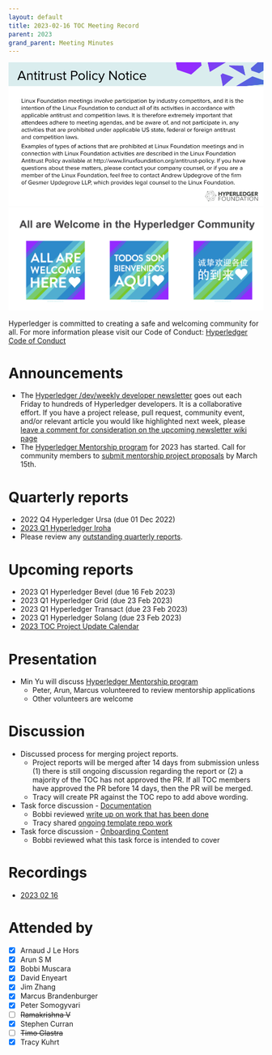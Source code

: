 ```yaml
---
layout: default
title: 2023-02-16 TOC Meeting Record
parent: 2023
grand_parent: Meeting Minutes
---
```

![Antitrust Policy Notice](../images/antitrust-policy-notice.png "Antitrust Policy Notice")
![All are Welcome in the Hyperledger Community](../images/all-are-welcome.png "All are Welcome in the Hyperledger Community")

Hyperledger is committed to creating a safe and welcoming community for all. For more information please visit our Code of Conduct: [Hyperledger Code of Conduct](https://toc.hyperledger.org/governing-documents/code-of-conduct.html)

# Announcements
* The [Hyperledger /dev/weekly developer newsletter](https://wiki.hyperledger.org/pages/viewpage.action?pageId=39618905) goes out each Friday to hundreds of Hyperledger developers. It is a collaborative effort. If you have a project release, pull request, community event, and/or relevant article you would like highlighted next week, please [leave a comment for consideration on the upcoming newsletter wiki page](https://wiki.hyperledger.org/display/DR/2023)
* The [Hyperledger Mentorship program](https://wiki.hyperledger.org/display/INTERN/Hyperledger+Mentorship+Program) for 2023 has started. Call for community members to [submit mentorship project proposals](https://wiki.hyperledger.org/display/INTERN/Mentorship+Projects) by March 15th.

# Quarterly reports
* 2022 Q4 Hyperledger Ursa (due 01 Dec 2022)
* [2023 Q1 Hyperledger Iroha](https://github.com/hyperledger/toc/pull/65)
* Please review any [outstanding quarterly reports](https://github.com/hyperledger/toc/pulls?q=is%3Apr+is%3Aopen+label%3Aquarterly-report+user-review-requested%3A%40me).

# Upcoming reports
* 2023 Q1 Hyperledger Bevel (due 16 Feb 2023)
* 2023 Q1 Hyperledger Grid (due 23 Feb 2023)
* 2023 Q1 Hyperledger Transact (due 23 Feb 2023)
* 2023 Q1 Hyperledger Solang (due 23 Feb 2023)
* [2023 TOC Project Update Calendar](https://wiki.hyperledger.org/display/TSC/2023+TOC+Project+Update+Calendar)

# Presentation
* Min Yu will discuss [Hyperledger Mentorship program](https://wiki.hyperledger.org/display/INTERN/Hyperledger+Mentorship+Program)
  * Peter, Arun, Marcus volunteered to review mentorship applications
  * Other volunteers are welcome

# Discussion
* Discussed process for merging project reports. 
  * Project reports will be merged after 14 days from submission unless (1) there is still ongoing discussion regarding the report or (2) a majority of the TOC has not approved the PR. If all TOC members have approved the PR before 14 days, then the PR will be merged.
  * Tracy will create PR against the TOC repo to add above wording.
* Task force discussion - [Documentation](https://github.com/hyperledger/toc/issues/47)
  * Bobbi reviewed [write up on work that has been done](https://wiki.hyperledger.org/display/TSC/Documentation+Task+Force)
  * Tracy shared [ongoing template repo work](https://tkuhrt.github.io/documentation-template/)
* Task force discussion - [Onboarding Content](https://github.com/hyperledger/toc/issues/47)
  * Bobbi reviewed what this task force is intended to cover


# Recordings
* [2023 02 16](https://youtu.be/2e7e820X_jA)

# Attended by
* [x] Arnaud J Le Hors
* [x] Arun S M
* [x] Bobbi Muscara
* [x] David Enyeart
* [x] Jim Zhang
* [x] Marcus Brandenburger
* [x] Peter Somogyvari
* [ ] ~~Ramakrishna V~~
* [x] Stephen Curran
* [ ] ~~Timo Glastra~~
* [x] Tracy Kuhrt
